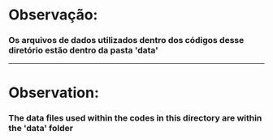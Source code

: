 # Observação:
### Os arquivos de dados utilizados dentro dos códigos desse diretório estão dentro da pasta 'data'

---

# Observation:
### The data files used within the codes in this directory are within the 'data' folder

